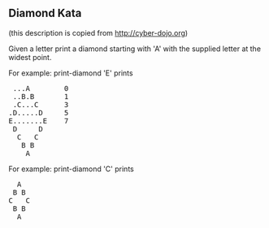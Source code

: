 ﻿Diamond Kata 
-------------

(this description is copied from http://cyber-dojo.org)

Given a letter print a diamond starting with 'A'
with the supplied letter at the widest point.

For example: print-diamond 'E' prints

<pre>
 ...A        0
 ..B.B       1
 .C...C      3
.D.....D     5
E.......E    7 
 D     D
  C   C
   B B
    A
</pre>

For example: print-diamond 'C' prints

<pre>
  A
 B B
C   C
 B B
  A
</pre>